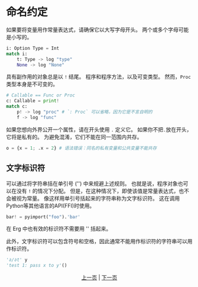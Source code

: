 # 命名约定

如果要将变量用作常量表达式，请确保它以大写字母开头。 两个或多个字母可能是小写的。

```python
i: Option Type = Int
match i:
    t: Type -> log "type"
    None -> log "None"
```

具有副作用的对象总是以 `!` 结尾。 程序和程序方法，以及可变类型。
然而，`Proc` 类型本身是不可变的。

```python
# Callable == Func or Proc
c: Callable = print!
match c:
    p! -> log "proc" # `: Proc` 可以省略，因为它是不言自明的
    f -> log "func"
```

如果您想向外界公开一个属性，请在开头使用 `.` 定义它。 如果你不把`.`放在开头，它将是私有的。 为避免混淆，它们不能在同一范围内共存。

```python
o = {x = 1; .x = 2} # 语法错误：同名的私有变量和公共变量不能共存
```

## 文字标识符

可以通过将字符串括在单引号 ('') 中来规避上述规则。 也就是说，程序对象也可以在没有 `!` 的情况下分配。 但是，在这种情况下，即使该值是常量表达式，也不会被视为常量。
像这样用单引号括起来的字符串称为文字标识符。
这在调用Python等其他语言的API(FFI)时使用。

```python
bar! = pyimport("foo").'bar'
```

在 Erg 中也有效的标识符不需要用 '' 括起来。

此外，文字标识符可以包含符号和空格，因此通常不能用作标识符的字符串可以用作标识符。

```python
'∂/∂t' y
'test 1: pass x to y'()
```

<p align='center'>
    <a href='./19_visibility.md'>上一页</a> | <a href='./21_lambda.md'>下一页</a>
</p>